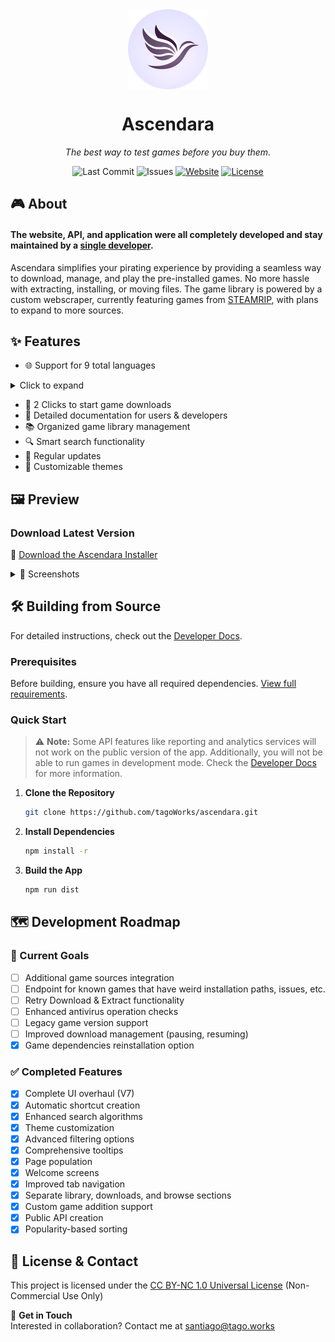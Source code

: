 <div align="center">
    <img align="center" width="128" height="128" src="./public/icon.png" alt="Ascendara Logo">
    <h1>Ascendara</h1>
    <p><em>The best way to test games before you buy them.</em></p>
    <p>
        <img src="https://img.shields.io/github/last-commit/tagoWorks/ascendara" alt="Last Commit">
        <img src="https://img.shields.io/github/issues-raw/tagoWorks/ascendara" alt="Issues">
        <a href="https://ascendara.app/"><img src="https://img.shields.io/badge/website-ascendara.app-blue" alt="Website"></a>
        <a href="./LICENSE"><img src="https://img.shields.io/badge/license-CC%20BY--NC%201.0-green" alt="License"></a>
    </p>
</div>

## 🎮 About

#### The website, API, and application were all completely developed and stay maintained by a [single developer](https://tago.works).

Ascendara simplifies your pirating experience by providing a seamless way to download, manage, and play the pre-installed games. No more hassle with extracting, installing, or moving files. The game library is powered by a custom webscraper, currently featuring games from [STEAMRIP](https://steamrip.com/), with plans to expand to more sources.

## ✨ Features

- 🌐 Support for 9 total languages
<details>
<summary>Click to expand</summary>
    
- English 
- Spanish
- Chinese
- Arabic 
- Hindi
- Bengali
- Portuguese
- Russian 
- Japanese
  
</details>

- 🎯 2 Clicks to start game downloads
- 📖 Detailed documentation for users & developers
- 📚 Organized game library management
- 🔍 Smart search functionality
- 🔄 Regular updates
- 🎨 Customizable themes

## 🖼️ Preview

### Download Latest Version
🚀 [Download the Ascendara Installer](https://ascendara.app/)

<details>
<summary>📸 Screenshots</summary>

### Home Page
![Home Page](./readme/home.png)

### Search Page
![Search Page](./readme/search.png)

### Library Page
![Library Page](./readme/library.png)

### Downloads Page
![Downloads Page](./readme/downloads.png)

</details>

## 🛠️ Building from Source

For detailed instructions, check out the [Developer Docs](https://ascendara.app/docs/developer/build-from-source).

### Prerequisites
Before building, ensure you have all required dependencies. [View full requirements](https://ascendara.app/docs/developer/build-from-source#prerequisites).

### Quick Start

> ⚠️ **Note:** Some API features like reporting and analytics services will not work on the public version of the app. Additionally, you will not be able to run games in development mode. Check the [Developer Docs](https://ascendara.app/docs/developer/build-from-source#important-limitations) for more information.

1. **Clone the Repository**
   ```sh
   git clone https://github.com/tagoWorks/ascendara.git
   ```

2. **Install Dependencies**
   ```sh
   npm install -r
   ```

3. **Build the App**
   ```sh
   npm run dist
   ```

## 🗺️ Development Roadmap

### 🎯 Current Goals
- [ ] Additional game sources integration
- [ ] Endpoint for known games that have weird installation paths, issues, etc.
- [ ] Retry Download & Extract functionality
- [ ] Enhanced antivirus operation checks
- [ ] Legacy game version support
- [ ] Improved download management (pausing, resuming)
- [x] Game dependencies reinstallation option

### ✅ Completed Features
- [x] Complete UI overhaul (V7)
- [x] Automatic shortcut creation
- [x] Enhanced search algorithms
- [x] Theme customization
- [x] Advanced filtering options
- [x] Comprehensive tooltips
- [x] Page population
- [x] Welcome screens
- [x] Improved tab navigation
- [x] Separate library, downloads, and browse sections
- [x] Custom game addition support
- [x] Public API creation
- [x] Popularity-based sorting

## 📝 License & Contact

This project is licensed under the [CC BY-NC 1.0 Universal License](./LICENSE) (Non-Commercial Use Only)

📧 **Get in Touch**  
Interested in collaboration? Contact me at [santiago@tago.works](mailto:santiago@tago.works)
